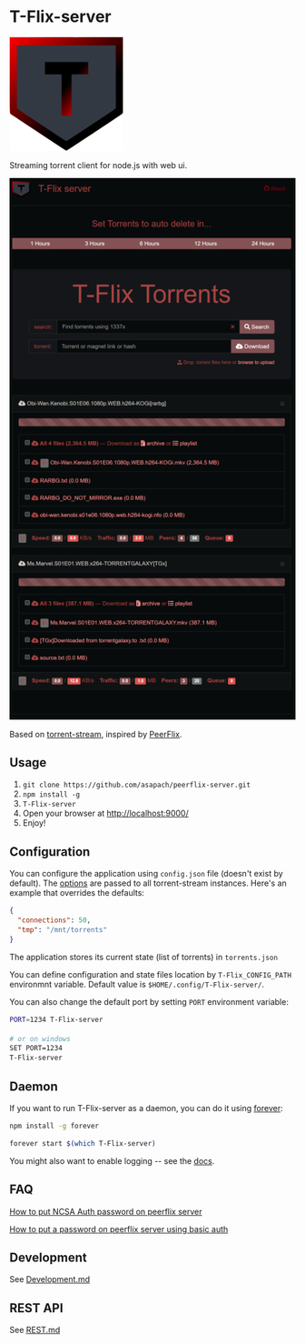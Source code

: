 T-Flix-server
===============

<img src="https://github.com/Inside4ndroid/T-Flix/raw/main/app/images/logo.png" alt="logo" height="200" width="200">

Streaming torrent client for node.js with web ui.

![screen capture](https://github.com/Inside4ndroid/T-Flix/raw/main/app/images/screener.png)

Based on [torrent-stream](https://github.com/mafintosh/torrent-stream), inspired by [PeerFlix](https://github.com/asapach/peerflix-server).

## Usage

1. `git clone https://github.com/asapach/peerflix-server.git`
1. `npm install -g`
1. `T-Flix-server`
1. Open your browser at [http://localhost:9000/](http://localhost:9000/)
1. Enjoy!

## Configuration

You can configure the application using `config.json` file (doesn't exist by default).
The [options](https://github.com/mafintosh/torrent-stream#full-api) are passed to all torrent-stream instances.
Here's an example that overrides the defaults:

```json
{
  "connections": 50,
  "tmp": "/mnt/torrents"
}
```

The application stores its current state (list of torrents) in `torrents.json`

You can define configuration and state files location by `T-Flix_CONFIG_PATH` environmnt variable. Default value is `$HOME/.config/T-Flix-server/`.

You can also change the default port by setting `PORT` environment variable:

```sh
PORT=1234 T-Flix-server

# or on windows
SET PORT=1234
T-Flix-server
```


## Daemon

If you want to run T-Flix-server as a daemon, you can do it using [forever](https://github.com/foreverjs/forever):

```sh
npm install -g forever
```

```sh
forever start $(which T-Flix-server)
```

You might also want to enable logging -- see the [docs](https://github.com/foreverjs/forever#command-line-usage).

## FAQ

[How to put NCSA Auth password on peerflix server](https://github.com/Inside4ndroid/T-Flix/wiki/How-to-put-NCSA-Auth-password-on-peerflix-server)

[How to put a password on peerflix server using basic auth](https://github.com/Inside4ndroid/T-Flix/wiki/How-to-put-a-password-on-peerflix-server-using-basic-auth)
## Development

See [Development.md](Development.md)

## REST API

See [REST.md](REST.md)
